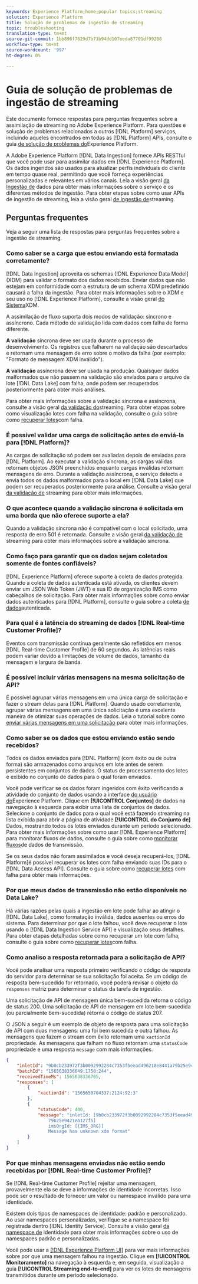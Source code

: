 ```yaml
---
keywords: Experience Platform;home;popular topics;streaming
solution: Experience Platform
title: Solução de problemas de ingestão de streaming
topic: troubleshooting
translation-type: tm+mt
source-git-commit: 1bb896f7629d7b71b94dd107eeda87701df99208
workflow-type: tm+mt
source-wordcount: '997'
ht-degree: 0%

---
```



# Guia de solução de problemas de ingestão de streaming

Este documento fornece respostas para perguntas frequentes sobre a assimilação de streaming no Adobe Experience Platform. Para questões e solução de problemas relacionados a outros [!DNL Platform] serviços, incluindo aqueles encontrados em todas as [!DNL Platform] APIs, consulte o guia [de solução de problemas do](../../landing/troubleshooting.md)Experience Platform.

A Adobe Experience Platform [!DNL Data Ingestion] fornece APIs RESTful que você pode usar para assimilar dados em [!DNL Experience Platform]. Os dados ingeridos são usados para atualizar perfis individuais do cliente em tempo quase real, permitindo que você forneça experiências personalizadas e relevantes em vários canais. Leia a visão geral [da Ingestão de](../home.md) dados para obter mais informações sobre o serviço e os diferentes métodos de ingestão. Para obter etapas sobre como usar APIs de ingestão de streaming, leia a visão geral [de ingestão de](../streaming-ingestion/overview.md)streaming.

## Perguntas frequentes

Veja a seguir uma lista de respostas para perguntas frequentes sobre a ingestão de streaming.

### Como saber se a carga que estou enviando está formatada corretamente?

[!DNL Data Ingestion] aproveita os schemas [!DNL Experience Data Model] (XDM) para validar o formato dos dados recebidos. Enviar dados que não estejam em conformidade com a estrutura de um schema XDM predefinido causará a falha da ingestão. Para obter mais informações sobre o XDM e seu uso no [!DNL Experience Platform], consulte a visão geral [do Sistema](../../xdm/home.md)XDM.

A assimilação de fluxo suporta dois modos de validação: síncrono e assíncrono. Cada método de validação lida com dados com falha de forma diferente.

**A validação** síncrona deve ser usada durante o processo de desenvolvimento. Os registros que falharem na validação são descartados e retornam uma mensagem de erro sobre o motivo da falha (por exemplo: &quot;Formato de mensagem XDM inválido&quot;).

**A validação** assíncrona deve ser usada na produção. Quaisquer dados malformados que não passem na validação são enviados para o arquivo de lote [!DNL Data Lake] com falha, onde podem ser recuperados posteriormente para obter mais análises.

Para obter mais informações sobre a validação síncrona e assíncrona, consulte a visão geral [da validação do](../quality/streaming-validation.md)streaming. Para obter etapas sobre como visualização lotes com falha na validação, consulte o guia sobre como [recuperar lotes](../quality/retrieve-failed-batches.md)com falha.

### É possível validar uma carga de solicitação antes de enviá-la para [!DNL Platform]?

As cargas de solicitação só podem ser avaliadas depois de enviadas para [!DNL Platform]. Ao executar a validação síncrona, as cargas válidas retornam objetos JSON preenchidos enquanto cargas inválidas retornam mensagens de erro. Durante a validação assíncrona, o serviço detecta e envia todos os dados malformados para o local em [!DNL Data Lake] que podem ser recuperados posteriormente para análise. Consulte a visão geral [da validação de](../quality/streaming-validation.md) streaming para obter mais informações.

### O que acontece quando a validação síncrona é solicitada em uma borda que não oferece suporte a ela?

Quando a validação síncrona não é compatível com o local solicitado, uma resposta de erro 501 é retornada. Consulte a visão geral [da validação de](../quality/streaming-validation.md) streaming para obter mais informações sobre a validação síncrona.

### Como faço para garantir que os dados sejam coletados somente de fontes confiáveis?

[!DNL Experience Platform] oferece suporte à coleta de dados protegida. Quando a coleta de dados autenticada está ativada, os clientes devem enviar um JSON Web Token (JWT) e sua ID de organização IMS como cabeçalhos de solicitação. Para obter mais informações sobre como enviar dados autenticados para [!DNL Platform], consulte o guia sobre a coleta [de dados](../tutorials/create-authenticated-streaming-connection.md)autenticada.

### Para qual é a latência do streaming de dados [!DNL Real-time Customer Profile]?

Eventos com transmissão contínua geralmente são refletidos em menos [!DNL Real-time Customer Profile] de 60 segundos. As latências reais podem variar devido a limitações de volume de dados, tamanho da mensagem e largura de banda.

### É possível incluir várias mensagens na mesma solicitação de API?

É possível agrupar várias mensagens em uma única carga de solicitação e fazer o stream delas para [!DNL Platform]. Quando usado corretamente, agrupar várias mensagens em uma única solicitação é uma excelente maneira de otimizar suas operações de dados. Leia o tutorial sobre como [enviar várias mensagens em uma solicitação](../tutorials/streaming-multiple-messages.md) para obter mais informações.

### Como saber se os dados que estou enviando estão sendo recebidos?

Todos os dados enviados para [!DNL Platform] (com êxito ou de outra forma) são armazenados como arquivos em lote antes de serem persistentes em conjuntos de dados. O status de processamento dos lotes é exibido no conjunto de dados para o qual foram enviados.

Você pode verificar se os dados foram ingeridos com êxito verificando a atividade do conjunto de dados usando a interface [do usuário do](https://platform.adobe.com)Experience Platform. Clique em **[!UICONTROL Conjuntos]** de dados na navegação à esquerda para exibir uma lista de conjuntos de dados. Selecione o conjunto de dados para o qual você está fazendo streaming na lista exibida para abrir a página de atividade **[!UICONTROL do Conjunto de]** Dados, mostrando todos os lotes enviados durante um período selecionado. Para obter mais informações sobre como usar [!DNL Experience Platform] para monitorar fluxos de dados, consulte o guia sobre como [monitorar fluxos](../quality/monitor-data-flows.md)de dados de transmissão.

Se os seus dados não foram assimilados e você deseja recuperá-los, [!DNL Platform]é possível recuperar os lotes com falha enviando suas IDs para o [!DNL Data Access API]. Consulte o guia sobre como [recuperar lotes](../quality/retrieve-failed-batches.md) com falha para obter mais informações.

### Por que meus dados de transmissão não estão disponíveis no Data Lake?

Há várias razões pelas quais a ingestão em lote pode falhar ao atingir o [!DNL Data Lake], como formatação inválida, dados ausentes ou erros do sistema. Para determinar por que o lote falhou, você deve recuperar o lote usando o [!DNL Data Ingestion Service API] e visualização seus detalhes. Para obter etapas detalhadas sobre como recuperar um lote com falha, consulte o guia sobre como [recuperar lotes](../quality/retrieve-failed-batches.md)com falha.

### Como analiso a resposta retornada para a solicitação de API?

Você pode analisar uma resposta primeiro verificando o código de resposta do servidor para determinar se sua solicitação foi aceita. Se um código de resposta bem-sucedido for retornado, você poderá revisar o objeto da `responses` matriz para determinar o status da tarefa de ingestão.

Uma solicitação de API de mensagem única bem-sucedida retorna o código de status 200. Uma solicitação de API de mensagem em lote bem-sucedida (ou parcialmente bem-sucedida) retorna o código de status 207.

O JSON a seguir é um exemplo de objeto de resposta para uma solicitação de API com duas mensagens: uma foi bem sucedida e outra falhou. As mensagens que fazem o stream com êxito retornam uma `xactionId` propriedade. As mensagens que falham no fluxo retornam uma `statusCode` propriedade e uma resposta `message` com mais informações.

```JSON
{
    "inletId": "9b0cb233972f3b0092992284c7353f5eead496218e8441a79b25e9421ea127f5",
    "batchId": "1565638336649:1750:244",
    "receivedTimeMs": 1565638336705,
    "responses": [
        {
            "xactionId": "1565650704337:2124:92:3"
        },
        {
            "statusCode": 400,
            "message": "inletId: [9b0cb233972f3b0092992284c7353f5eead496218e8441a
                79b25e9421ea127f5] 
                imsOrgId: [{IMS_ORG}] 
                Message has unknown xdm format"
        }
    ]
}
```

### Por que minhas mensagens enviadas não estão sendo recebidas por [!DNL Real-time Customer Profile]?

Se [!DNL Real-time Customer Profile] rejeitar uma mensagem, provavelmente ela se deve a informações de identidade incorretas. Isso pode ser o resultado de fornecer um valor ou namespace inválido para uma identidade.

Existem dois tipos de namespaces de identidade: padrão e personalizado. Ao usar namespaces personalizadas, verifique se a namespace foi registrada dentro [!DNL Identity Service]. Consulte a visão geral [da namespace de](../../identity-service/namespaces.md) identidade para obter mais informações sobre o uso de namespaces padrão e personalizadas.

Você pode usar a [[!DNL Experience Platform UI]](https://platform.adobe.com) para ver mais informações sobre por que uma mensagem falhou na ingestão. Clique em **[!UICONTROL Monitoramento]** na navegação à esquerda e, em seguida, visualização a guia **[!UICONTROL Streaming end-to-end]** para ver os lotes de mensagens transmitidos durante um período selecionado.
